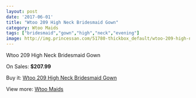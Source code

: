 ```yaml
---
layout: post
date: '2017-06-01'
title: "Wtoo 209 High Neck Bridesmaid Gown"
category: Wtoo Maids
tags: ["bridesmaid","gown","high","neck","evening"]
image: http://img.princessan.com/51780-thickbox_default/wtoo-209-high-neck-bridesmaid-gown.jpg
---
```

Wtoo 209 High Neck Bridesmaid Gown

On Sales: **$207.99**
<a href="https://www.princessan.com/en/wtoo-maids/23368-wtoo-209-high-neck-bridesmaid-gown.html"><amp-img layout="responsive" width="600" height="600" src="//img.princessan.com/51780-thickbox_default/wtoo-209-high-neck-bridesmaid-gown.jpg" alt="Wtoo 209 High Neck Bridesmaid Gown 0" /></a>
<a href="https://www.princessan.com/en/wtoo-maids/23368-wtoo-209-high-neck-bridesmaid-gown.html"><amp-img layout="responsive" width="600" height="600" src="//img.princessan.com/51781-thickbox_default/wtoo-209-high-neck-bridesmaid-gown.jpg" alt="Wtoo 209 High Neck Bridesmaid Gown 1" /></a>

Buy it: [Wtoo 209 High Neck Bridesmaid Gown](https://www.princessan.com/en/wtoo-maids/23368-wtoo-209-high-neck-bridesmaid-gown.html "Wtoo 209 High Neck Bridesmaid Gown")

View more: [Wtoo Maids](https://www.princessan.com/en/203-wtoo-maids "Wtoo Maids")